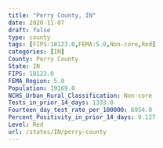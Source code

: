 ```yaml
---
title: "Perry County, IN"
date: 2020-11-07
draft: false
type: county
tags: [FIPS:18123.0,FEMA:5.0,Non-core,Red]
categories: [IN]
County: Perry County
State: IN
FIPS: 18123.0
FEMA_Region: 5.0
Population: 19169.0
NCHS_Urban_Rural_Classification: Non-core
Tests_in_prior_14_days: 1333.0
Fourteen_day_test_rate_per_100000: 6954.0
Percent_Positivity_in_prior_14_days: 0.127
Level: Red
url: /states/IN/perry-county
---
```



